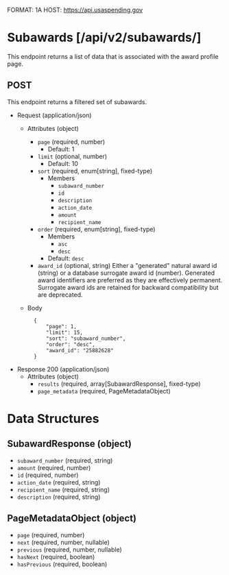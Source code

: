 FORMAT: 1A
HOST: https://api.usaspending.gov

# Subawards [/api/v2/subawards/]

This endpoint returns a list of data that is associated with the award profile page.

## POST

This endpoint returns a filtered set of subawards.

+ Request (application/json)
    + Attributes (object)
        + `page` (required, number)
            + Default: 1
        + `limit` (optional, number)
            + Default: 10
        + `sort` (required, enum[string], fixed-type)
            + Members
                + `subaward_number`
                + `id`
                + `description`
                + `action_date`
                + `amount`
                + `recipient_name`
        + `order` (required, enum[string], fixed-type)
            + Members
                + `asc`
                + `desc`
            + Default: `desc`
        + `award_id` (optional, string)
            Either a "generated" natural award id (string) or a database surrogate award id (number).  Generated award identifiers are preferred as they are effectively permanent.  Surrogate award ids are retained for backward compatibility but are deprecated.
    + Body
            
            
            {
                "page": 1,
                "limit": 15,
                "sort": "subaward_number",
                "order": "desc",
                "award_id": "25882628"
            }
        
            
+ Response 200 (application/json)
    + Attributes (object)
        + `results` (required, array[SubawardResponse], fixed-type)
        + `page_metadata` (required, PageMetadataObject)

# Data Structures

## SubawardResponse (object)
+ `subaward_number` (required, string)
+ `amount` (required, number)
+ `id` (required, number)
+ `action_date` (required, string)
+ `recipient_name` (required, string)
+ `description` (required, string)

## PageMetadataObject (object)
+ `page` (required, number)
+ `next` (required, number, nullable)
+ `previous` (required, number, nullable)
+ `hasNext` (required, boolean)
+ `hasPrevious` (required, boolean)

